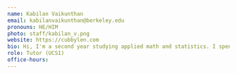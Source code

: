 ```yaml
---
name: Kabilan Vaikunthan
email: kabilanvaikunthan@berkeley.edu
pronouns: HE/HIM
photo: staff/kabilan_v.png
website: https://cubbylen.com 
bio: Hi, I'm a second year studying applied math and statistics. I spend a lot of time cooking, reading mystery novels, and listening to all kinds of music.
role: Tutor (UCS1)
office-hours: 
---
```

